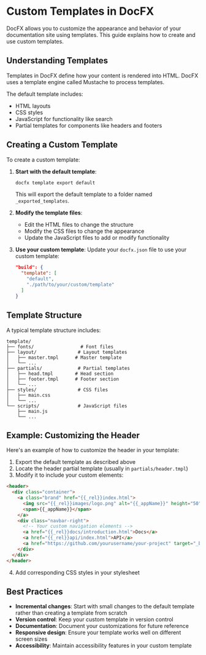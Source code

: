 # Custom Templates in DocFX

DocFX allows you to customize the appearance and behavior of your documentation site using templates. This guide explains how to create and use custom templates.

## Understanding Templates

Templates in DocFX define how your content is rendered into HTML. DocFX uses a template engine called Mustache to process templates.

The default template includes:
- HTML layouts
- CSS styles
- JavaScript for functionality like search
- Partial templates for components like headers and footers

## Creating a Custom Template

To create a custom template:

1. **Start with the default template**:
   ```bash
   docfx template export default
   ```
   This will export the default template to a folder named `_exported_templates`.

2. **Modify the template files**:
   - Edit the HTML files to change the structure
   - Modify the CSS files to change the appearance
   - Update the JavaScript files to add or modify functionality

3. **Use your custom template**:
   Update your `docfx.json` file to use your custom template:
   ```json
   "build": {
     "template": [
       "default",
       "./path/to/your/custom/template"
     ]
   }
   ```

## Template Structure

A typical template structure includes:

```
template/
├── fonts/                 # Font files
├── layout/               # Layout templates
│   ├── master.tmpl      # Master template
│   └── ...
├── partials/             # Partial templates
│   ├── head.tmpl        # Head section
│   ├── footer.tmpl      # Footer section
│   └── ...
├── styles/               # CSS files
│   ├── main.css
│   └── ...
└── scripts/              # JavaScript files
    ├── main.js
    └── ...
```

## Example: Customizing the Header

Here's an example of how to customize the header in your template:

1. Export the default template as described above
2. Locate the header partial template (usually in `partials/header.tmpl`)
3. Modify it to include your custom elements:

```html
<header>
  <div class="container">
    <a class="brand" href="{{_rel}}index.html">
      <img src="{{_rel}}images/logo.png" alt="{{_appName}}" height="50">
      <span>{{_appName}}</span>
    </a>
    <div class="navbar-right">
      <!-- Your custom navigation elements -->
      <a href="{{_rel}}docs/introduction.html">Docs</a>
      <a href="{{_rel}}api/index.html">API</a>
      <a href="https://github.com/yourusername/your-project" target="_blank">GitHub</a>
    </div>
  </div>
</header>
```

4. Add corresponding CSS styles in your stylesheet

## Best Practices

- **Incremental changes**: Start with small changes to the default template rather than creating a template from scratch
- **Version control**: Keep your custom template in version control
- **Documentation**: Document your customizations for future reference
- **Responsive design**: Ensure your template works well on different screen sizes
- **Accessibility**: Maintain accessibility features in your custom template
